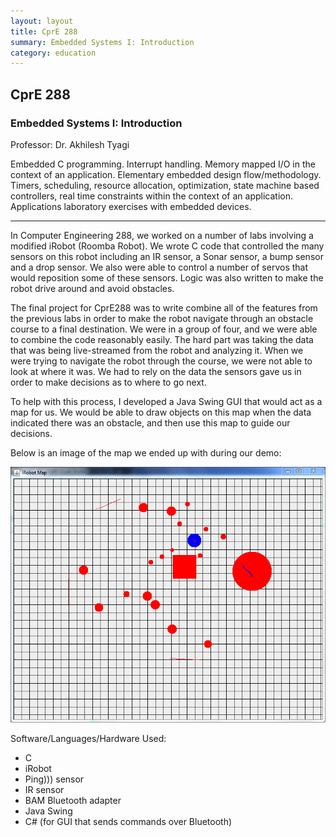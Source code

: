 ```yaml
---
layout: layout
title: CprE 288
summary: Embedded Systems I: Introduction
category: education
---
```


## CprE 288
### Embedded Systems I: Introduction

Professor: Dr. Akhilesh Tyagi

Embedded C programming. Interrupt handling. Memory mapped I/O in the context of an application. Elementary embedded design flow/methodology. Timers, scheduling, resource allocation, optimization, state machine based controllers, real time constraints within the context of an application. Applications laboratory exercises with embedded devices.

***

In Computer Engineering 288, we worked on a number of labs involving a modified iRobot (Roomba Robot). We wrote C code that controlled the many sensors on this robot including an IR sensor, a Sonar sensor, a bump sensor and a drop sensor. We also were able to control a number of servos that would reposition some of these sensors. Logic was also written to make the robot drive around and avoid obstacles.

The final project for CprE288 was to write combine all of the features from the previous labs in order to make the robot navigate through an obstacle course to a final destination. We were in a group of four, and we were able to combine the code reasonably easily. The hard part was taking the data that was being live-streamed from the robot and analyzing it. When we were trying to navigate the robot through the course, we were not able to look at where it was. We had to rely on the data the sensors gave us in order to make decisions as to where to go next.

To help with this process, I developed a Java Swing GUI that would act as a map for us. We would be able to draw objects on this map when the data indicated there was an obstacle, and then use this map to guide our decisions.

Below is an image of the map we ended up with during our demo:

![Obstacle Map](/images/288map.png)

Software/Languages/Hardware Used:

* C
* iRobot
* Ping))) sensor
* IR sensor
* BAM Bluetooth adapter
* Java Swing
* C# (for GUI that sends commands over Bluetooth)
